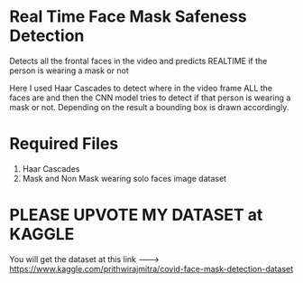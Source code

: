 # Real Time Face Mask Safeness Detection

Detects all the frontal faces in the video and predicts REALTIME if the person is wearing a mask or not

Here I used Haar Cascades to detect where in the video frame ALL the faces are and then the CNN model tries to detect if that person is wearing a mask or not.
Depending on the result a bounding box is drawn accordingly.


# Required Files

1) Haar Cascades
2) Mask and Non Mask wearing solo faces image dataset


# PLEASE UPVOTE MY DATASET at KAGGLE

You will get the dataset at this link --->
https://www.kaggle.com/prithwirajmitra/covid-face-mask-detection-dataset
